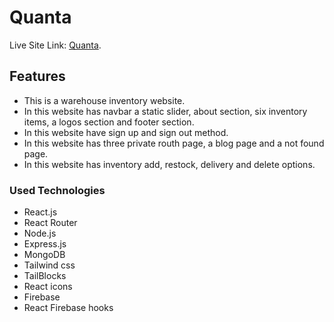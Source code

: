 # Quanta

Live Site Link: [Quanta](https://quanta-auth.web.app).

## Features

* This is a warehouse inventory website.
* In this website has navbar a static slider, about section, six inventory items, a logos section and footer section.
* In this website have sign up and sign out method.
* In this website has three private routh page, a blog page and a not found page.
* In this website has inventory add, restock, delivery and delete options.

### Used Technologies

* React.js
* React Router
* Node.js
* Express.js
* MongoDB
* Tailwind css
* TailBlocks
* React icons
* Firebase
* React Firebase hooks
